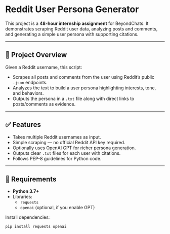 # Reddit User Persona Generator

This project is a **48-hour internship assignment** for BeyondChats. It demonstrates scraping Reddit user data, analyzing posts and comments, and generating a simple user persona with supporting citations.

---

## 📌 Project Overview

Given a Reddit username, this script:
- Scrapes all posts and comments from the user using Reddit’s public `.json` endpoints.
- Analyzes the text to build a user persona highlighting interests, tone, and behaviors.
- Outputs the persona in a `.txt` file along with direct links to posts/comments as evidence.

---

## ✅ Features

- Takes multiple Reddit usernames as input.
- Simple scraping — no official Reddit API key required.
- Optionally uses OpenAI GPT for richer persona generation.
- Outputs clear `.txt` files for each user with citations.
- Follows PEP-8 guidelines for Python code.

---

## 🚀 Requirements

- **Python 3.7+**
- Libraries:
  - `requests`
  - `openai` (optional, if you enable GPT)

Install dependencies:
```bash
pip install requests openai
